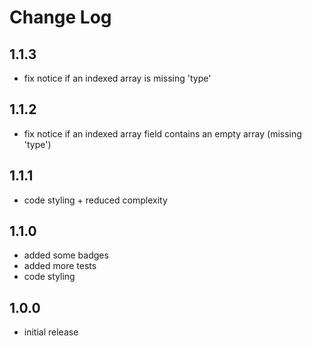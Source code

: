 # Change Log    

## 1.1.3
* fix notice if an indexed array is missing 'type'

## 1.1.2
* fix notice if an indexed array field contains an empty array (missing 'type')

## 1.1.1
* code styling + reduced complexity


## 1.1.0
* added some badges
* added more tests
* code styling

## 1.0.0 
* initial release
